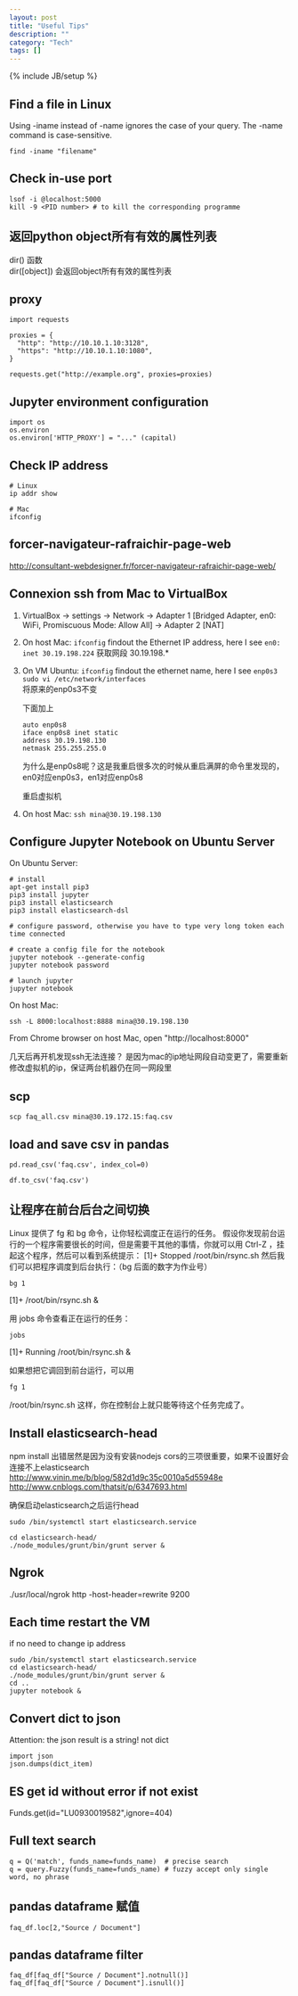 ```yaml
---
layout: post
title: "Useful Tips"
description: ""
category: "Tech"
tags: []
---
```

{% include JB/setup %}

## Find a file in Linux
Using -iname instead of -name ignores the case of your query. The -name command is case-sensitive.

```
find -iname "filename"
```

## Check in-use port
```
lsof -i @localhost:5000
kill -9 <PID number> # to kill the corresponding programme
```

## 返回python object所有有效的属性列表
dir() 函数		
dir([object]) 会返回object所有有效的属性列表

## proxy
```
import requests

proxies = {
  "http": "http://10.10.1.10:3128",
  "https": "http://10.10.1.10:1080",
}

requests.get("http://example.org", proxies=proxies)
```
## Jupyter environment configuration
```
import os
os.environ
os.environ['HTTP_PROXY'] = "..." (capital)
```

## Check IP address
```
# Linux
ip addr show 

# Mac
ifconfig
```

## forcer-navigateur-rafraichir-page-web
http://consultant-webdesigner.fr/forcer-navigateur-rafraichir-page-web/

## Connexion ssh from Mac to VirtualBox
1. VirtualBox -> settings -> Network -> Adapter 1 [Bridged Adapter, en0: WiFi, Promiscuous Mode: Allow All] -> Adapter 2 [NAT]
2. On host Mac: 
	`ifconfig`
	findout the Ethernet IP address, here I see `en0: inet 30.19.198.224` 获取网段 30.19.198.*
3. On VM Ubuntu:
	`ifconfig`
	findout the ethernet name, here I see `enp0s3`
	`sudo vi /etc/network/interfaces`	
	将原来的enp0s3不变
	
	下面加上
	```
	auto enp0s8
	iface enp0s8 inet static
	address 30.19.198.130
	netmask 255.255.255.0
	```
	
	为什么是enp0s8呢？这是我重启很多次的时候从重启满屏的命令里发现的，en0对应enp0s3，en1对应enp0s8
	
	重启虚拟机
4. On host Mac:
	`ssh mina@30.19.198.130`
	
## Configure Jupyter Notebook on Ubuntu Server
On Ubuntu Server:

```
# install
apt-get install pip3
pip3 install jupyter
pip3 install elasticsearch
pip3 install elasticsearch-dsl

# configure password, otherwise you have to type very long token each time connected

# create a config file for the notebook
jupyter notebook --generate-config
jupyter notebook password

# launch jupyter
jupyter notebook
```

On host Mac:

```
ssh -L 8000:localhost:8888 mina@30.19.198.130
```

From Chrome browser on host Mac, open "http://localhost:8000"

几天后再开机发现ssh无法连接？
是因为mac的ip地址网段自动变更了，需要重新修改虚拟机的ip，保证两台机器仍在同一网段里

## scp
```
scp faq_all.csv mina@30.19.172.15:faq.csv
```

## load and save csv in pandas
```
pd.read_csv('faq.csv', index_col=0)

df.to_csv('faq.csv')

```

## 让程序在前台后台之间切换
Linux 提供了 fg 和 bg 命令，让你轻松调度正在运行的任务。
假设你发现前台运行的一个程序需要很长的时间，但是需要干其他的事情，你就可以用 Ctrl-Z ，挂起这个程序，然后可以看到系统提示：
[1]+ Stopped /root/bin/rsync.sh
然后我们可以把程序调度到后台执行：（bg 后面的数字为作业号）

`bg 1`

[1]+ /root/bin/rsync.sh &


用 jobs 命令查看正在运行的任务：

`jobs`

[1]+ Running /root/bin/rsync.sh &


如果想把它调回到前台运行，可以用

`fg 1`

/root/bin/rsync.sh
这样，你在控制台上就只能等待这个任务完成了。

## Install elasticsearch-head
npm install 出错居然是因为没有安装nodejs
cors的三项很重要，如果不设置好会连接不上elasticsearch
<http://www.vinin.me/b/blog/582d1d9c35c0010a5d55948e>
<http://www.cnblogs.com/thatsit/p/6347693.html>

确保启动elasticsearch之后运行head

```
sudo /bin/systemctl start elasticsearch.service

cd elasticsearch-head/
./node_modules/grunt/bin/grunt server &
```

## Ngrok
./usr/local/ngrok http -host-header=rewrite 9200

## Each time restart the VM
if no need to change ip address

```
sudo /bin/systemctl start elasticsearch.service
cd elasticsearch-head/
./node_modules/grunt/bin/grunt server &
cd ..
jupyter notebook &
```

## Convert dict to json
Attention: the json result is a string! not dict

```
import json
json.dumps(dict_item)
```

## ES get id without error if not exist
Funds.get(id="LU0930019582",ignore=404)

## Full text search
```
q = Q('match', funds_name=funds_name)  # precise search
q = query.Fuzzy(funds_name=funds_name) # fuzzy accept only single word, no phrase
```

## pandas dataframe 赋值
```
faq_df.loc[2,"Source / Document"]
```

## pandas dataframe filter
```
faq_df[faq_df["Source / Document"].notnull()]
faq_df[faq_df["Source / Document"].isnull()]
```
